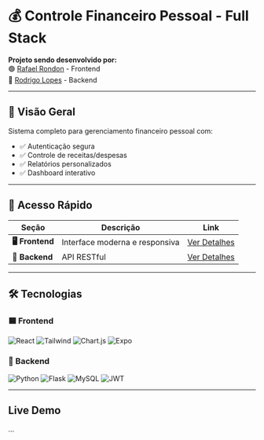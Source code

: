 # 💰 Controle Financeiro Pessoal - Full Stack

**Projeto sendo desenvolvido por:**  
🟢 [Rafael Rondon](https://github.com/Rath09) - Frontend  
🔵 [Rodrigo Lopes](https://github.com/rodrigofl-dev) - Backend

---

## 📌 Visão Geral
Sistema completo para gerenciamento financeiro pessoal com:
- ✅ Autenticação segura
- ✅ Controle de receitas/despesas
- ✅ Relatórios personalizados
- ✅ Dashboard interativo

---

## 🔗 Acesso Rápido
| Seção       | Descrição                          | Link |
|-------------|------------------------------------|------|
| **🖥️ Frontend** | Interface moderna e responsiva | [Ver Detalhes](frontend/readme.md) |
| **📡 Backend** | API RESTful | [Ver Detalhes](backend/README.md) |

---

## 🛠️ Tecnologias

### 🟦 Frontend
<p align="left">
  <img src="https://img.shields.io/badge/React-61DAFB?logo=react&logoColor=black" alt="React">
  <img src="https://img.shields.io/badge/TailwindCSS-06B6D4?logo=tailwind-css&logoColor=white" alt="Tailwind">
  <img src="https://img.shields.io/badge/Chart.js-FF6384?logo=chart.js&logoColor=white" alt="Chart.js">
  <img src="https://img.shields.io/badge/Expo_Go-000020?logo=expo&logoColor=white" alt="Expo">
</p>

### 🔷 Backend
<p align="left">
  <img src="https://img.shields.io/badge/Python-3776AB?logo=python&logoColor=white" alt="Python">
  <img src="https://img.shields.io/badge/Flask-000000?logo=flask&logoColor=white" alt="Flask">
  <img src="https://img.shields.io/badge/MySQL-4479A1?logo=mysql&logoColor=white" alt="MySQL">
  <img src="https://img.shields.io/badge/JWT-000000?logo=json-web-tokens&logoColor=white" alt="JWT">
</p>

---

## Live Demo
...
